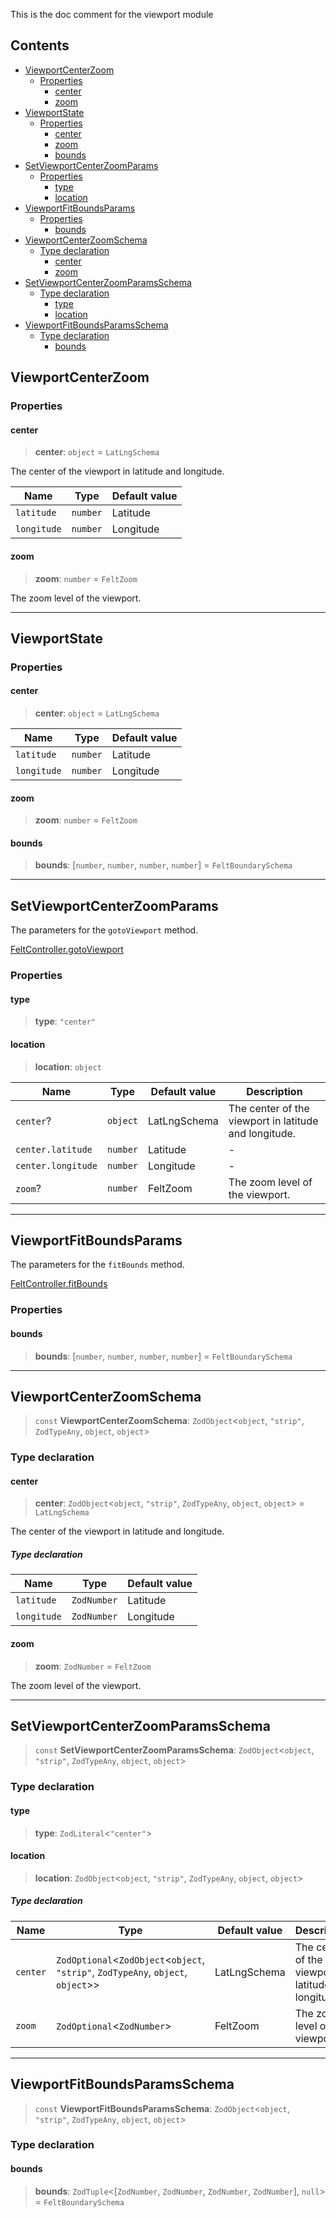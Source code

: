 This is the doc comment for the viewport module

## Contents

* [ViewportCenterZoom](#viewportcenterzoom)
  * [Properties](#properties)
    * [center](#center)
    * [zoom](#zoom)
* [ViewportState](#viewportstate)
  * [Properties](#properties-1)
    * [center](#center-1)
    * [zoom](#zoom-1)
    * [bounds](#bounds)
* [SetViewportCenterZoomParams](#setviewportcenterzoomparams)
  * [Properties](#properties-2)
    * [type](#type)
    * [location](#location)
* [ViewportFitBoundsParams](#viewportfitboundsparams)
  * [Properties](#properties-3)
    * [bounds](#bounds-1)
* [ViewportCenterZoomSchema](#viewportcenterzoomschema)
  * [Type declaration](#type-declaration)
    * [center](#center-2)
    * [zoom](#zoom-2)
* [SetViewportCenterZoomParamsSchema](#setviewportcenterzoomparamsschema)
  * [Type declaration](#type-declaration-2)
    * [type](#type-1)
    * [location](#location-1)
* [ViewportFitBoundsParamsSchema](#viewportfitboundsparamsschema)
  * [Type declaration](#type-declaration-4)
    * [bounds](#bounds-2)

## ViewportCenterZoom

### Properties

#### center

> **center**: `object` = `LatLngSchema`

The center of the viewport in latitude and longitude.

| Name        | Type     | Default value |
| ----------- | -------- | ------------- |
| `latitude`  | `number` | Latitude      |
| `longitude` | `number` | Longitude     |

#### zoom

> **zoom**: `number` = `FeltZoom`

The zoom level of the viewport.

***

## ViewportState

### Properties

#### center

> **center**: `object` = `LatLngSchema`

| Name        | Type     | Default value |
| ----------- | -------- | ------------- |
| `latitude`  | `number` | Latitude      |
| `longitude` | `number` | Longitude     |

#### zoom

> **zoom**: `number` = `FeltZoom`

#### bounds

> **bounds**: \[`number`, `number`, `number`, `number`] = `FeltBoundarySchema`

***

## SetViewportCenterZoomParams

The parameters for the `gotoViewport` method.

[FeltController.gotoViewport](FeltController.md#gotoviewport)

### Properties

#### type

> **type**: `"center"`

#### location

> **location**: `object`

| Name               | Type     | Default value | Description                                           |
| ------------------ | -------- | ------------- | ----------------------------------------------------- |
| `center`?          | `object` | LatLngSchema  | The center of the viewport in latitude and longitude. |
| `center.latitude`  | `number` | Latitude      | -                                                     |
| `center.longitude` | `number` | Longitude     | -                                                     |
| `zoom`?            | `number` | FeltZoom      | The zoom level of the viewport.                       |

***

## ViewportFitBoundsParams

The parameters for the `fitBounds` method.

[FeltController.fitBounds](FeltController.md#fitbounds)

### Properties

#### bounds

> **bounds**: \[`number`, `number`, `number`, `number`] = `FeltBoundarySchema`

***

## ViewportCenterZoomSchema

> `const` **ViewportCenterZoomSchema**: `ZodObject`\<`object`, `"strip"`, `ZodTypeAny`, `object`, `object`>

### Type declaration

#### center

> **center**: `ZodObject`\<`object`, `"strip"`, `ZodTypeAny`, `object`, `object`> = `LatLngSchema`

The center of the viewport in latitude and longitude.

##### Type declaration

| Name        | Type        | Default value |
| ----------- | ----------- | ------------- |
| `latitude`  | `ZodNumber` | Latitude      |
| `longitude` | `ZodNumber` | Longitude     |

#### zoom

> **zoom**: `ZodNumber` = `FeltZoom`

The zoom level of the viewport.

***

## SetViewportCenterZoomParamsSchema

> `const` **SetViewportCenterZoomParamsSchema**: `ZodObject`\<`object`, `"strip"`, `ZodTypeAny`, `object`, `object`>

### Type declaration

#### type

> **type**: `ZodLiteral`\<`"center"`>

#### location

> **location**: `ZodObject`\<`object`, `"strip"`, `ZodTypeAny`, `object`, `object`>

##### Type declaration

| Name     | Type                                                                                | Default value | Description                                           |
| -------- | ----------------------------------------------------------------------------------- | ------------- | ----------------------------------------------------- |
| `center` | `ZodOptional`\<`ZodObject`\<`object`, `"strip"`, `ZodTypeAny`, `object`, `object`>> | LatLngSchema  | The center of the viewport in latitude and longitude. |
| `zoom`   | `ZodOptional`\<`ZodNumber`>                                                         | FeltZoom      | The zoom level of the viewport.                       |

***

## ViewportFitBoundsParamsSchema

> `const` **ViewportFitBoundsParamsSchema**: `ZodObject`\<`object`, `"strip"`, `ZodTypeAny`, `object`, `object`>

### Type declaration

#### bounds

> **bounds**: `ZodTuple`\<\[`ZodNumber`, `ZodNumber`, `ZodNumber`, `ZodNumber`], `null`> = `FeltBoundarySchema`
